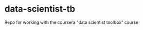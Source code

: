 data-scientist-tb
=================

Repo for working with the coursera "data scientist toolbox" course

